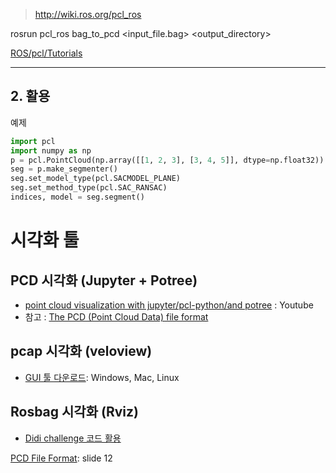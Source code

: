 > http://wiki.ros.org/pcl_ros

rosrun pcl_ros bag_to_pcd <input_file.bag> <topic> <output_directory>


[ROS/pcl/Tutorials](http://wiki.ros.org/pcl/Tutorials)

---


## 2. 활용

예제

```python
import pcl
import numpy as np
p = pcl.PointCloud(np.array([[1, 2, 3], [3, 4, 5]], dtype=np.float32))
seg = p.make_segmenter()
seg.set_model_type(pcl.SACMODEL_PLANE)
seg.set_method_type(pcl.SAC_RANSAC)
indices, model = seg.segment()
```


# 시각화 툴 

## PCD 시각화 (Jupyter + Potree)
- [point cloud visualization with jupyter/pcl-python/and potree](https://www.youtube.com/watch?v=s2IvpYvB7Ew) : Youtube
- 참고 : [The PCD (Point Cloud Data) file format](http://pointclouds.org/documentation/tutorials/pcd_file_format.php)

## pcap 시각화 (veloview)
- [GUI 툴 다운로드](https://www.paraview.org/veloview/#vvusers): Windows, Mac, Linux

## Rosbag 시각화 (Rviz)

- [Didi challenge 코드 활용](https://github.com/jokla/didi_challenge_ros)


[PCD File Format](http://www.jeffdelmerico.com/wp-content/uploads/2014/03/pcl_tutorial.pdf): slide 12